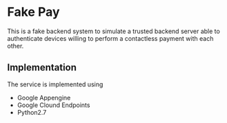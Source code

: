 Fake Pay
========

This is a fake backend system to simulate a trusted backend server able to
authenticate devices willing to perform a contactless payment with each other.

Implementation
--------------

The service is implemented using
- Google Appengine
- Google Clound Endpoints
- Python2.7
